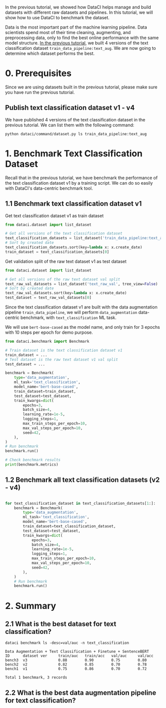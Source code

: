 In the previous tutorial, we showed how DataCI helps manage and build datasets with different raw datasets and
pipelines. In this tutorial, we will show how to use DataCI to benchmark the dataset.

Data is the most important part of the machine learning pipeline. Data scientists spend most of their time cleaning,
augmenting, and preprocessing data, only to find the best online performance with the same model structure.
[In the previous tutorial](/example/create_text_classification_dataset), we built 4 versions of the text classification
dataset `train_data_pipeline:text_aug`. We are now going to determine which dataset performs the best.

# 0. Prerequisites

Since we are using datasets built in the previous tutorial, please make sure you have run the previous tutorial.

## Publish text classification dataset v1 - v4

We have published 4 versions of the text classification dataset in the previous tutorial.
We can list them with the following command:

```shell
python dataci/command/dataset.py ls train_data_pipeline:text_aug
```

# 1. Benchmark Text Classification Dataset

Recall that in the previous tutorial, we have benchmark the performance of the text classification dataset v1 by
a training script. We can do so easily with DataCI's data-centric benchmark tool.

## 1.1 Benchmark text classification dataset v1

Get text classification dataset v1 as train dataset

```python
from dataci.dataset import list_dataset

# Get all versions of the text classification dataset
text_classification_datasets = list_dataset('train_data_pipeline:text_aug', tree_view=False)
# Sort by created date
text_classification_datasets.sort(key=lambda x: x.create_date)
train_dataset = text_classification_datasets[0]
```

Get validation split of the raw text dataset v1 as test dataset

```python
from dataci.dataset import list_dataset

# Get all versions of the raw text dataset val split
text_raw_val_datasets = list_dataset('text_raw_val', tree_view=False)
# Sort by created date
text_raw_val_datasets.sort(key=lambda x: x.create_date)
test_dataset = text_raw_val_datasets[0]
```

Since the text classification dataset v1 are built with the data augmentation pipeline `train_data_pipeline`,
we will perform `data_augmentation` data-centric benchmark, with `text_classification` ML task.

We will use `bert-base-cased` as the model name, and only train for 3 epochs with 10 steps per epoch for demo purpose.
```python
from dataci.benchmark import Benchmark

# Train dataset is the text classification dataset v1
train_dataset = ...
# Test dataset is the raw text dataset v1 val split
test_dataset = ...

benchmark = Benchmark(
    type='data_augmentation',
    ml_task='text_classification',
    model_name='bert-base-cased',
    train_dataset=train_dataset,
    test_dataset=test_dataset,
    train_kwargs=dict(
        epochs=3,
        batch_size=4,
        learning_rate=1e-5,
        logging_steps=1,
        max_train_steps_per_epoch=10,
        max_val_steps_per_epoch=10,
        seed=42,
    ),
)
# Run benchmark
benchmark.run()

# Check benchmark results
print(benchmark.metrics)
```

## 1.2 Benchmark all text classification datasets (v2 - v4)

```python

for text_classification_dataset in text_classification_datasets[1:]:
    benchmark = Benchmark(
        type='data_augmentation',
        ml_task='text_classification',
        model_name='bert-base-cased',
        train_dataset=text_classification_dataset,
        test_dataset=test_dataset,
        train_kwargs=dict(
            epochs=3,
            batch_size=4,
            learning_rate=1e-5,
            logging_steps=1,
            max_train_steps_per_epoch=10,
            max_val_steps_per_epoch=10,
            seed=42,
        ),
    )
    # Run benchmark
    benchmark.run()
```

# 2. Summary

## 2.1 What is the best dataset for text classification?

```shell
dataci benchmark ls -desc=val/auc -n text_classification

Data Augmentation + Text Classification + Finetune + SentenceBERT
ID      dataset ver     train/auc   train/acc   val/auc     val/acc
bench3  v3              0.88        0.90        0.75        0.80              
bench2  v2              0.82        0.85        0.70        0.78
bench1  v1              0.75        0.86        0.70        0.72

Total 1 benchmark, 3 records
```

## 2.2 What is the best data augmentation pipeline for text classification?
